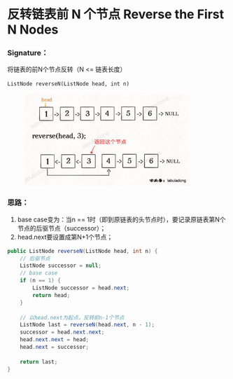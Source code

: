 # 反转链表前 N 个节点 Reverse the First N Nodes

### Signature：

将链表的前N个节点反转（N <= 链表长度）

`ListNode reverseN(ListNode head, int n)`

<figure><img src="../../../.gitbook/assets/image (113).png" alt="" width="375"><figcaption></figcaption></figure>

### 思路：

1. base case变为：当n == 1时（即到原链表的头节点时），要记录原链表第N个节点的后驱节点（successor）；
2. head.next要设置成第N+1个节点；

```java
public ListNode reverseN(ListNode head, int n) {
    // 后驱节点
    ListNode successor = null;
    // base case
    if (n == 1) {
        ListNode successor = head.next;
        return head;
    }
    
    // 以head.next为起点，反转前n-1个节点
    ListNode last = reverseN(head.next, n - 1);
    successor = head.next.next;
    head.next.next = head;
    head.next = successor;
    
    return last;
}
```

